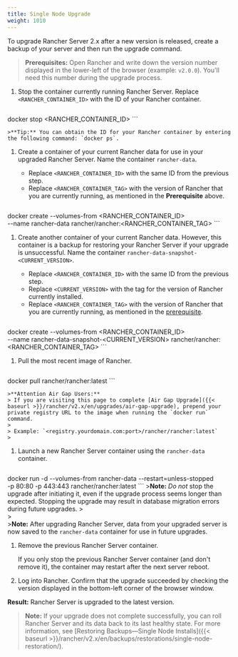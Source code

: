 ```yaml
---
title: Single Node Upgrade
weight: 1010
---
```

To upgrade Rancher Server 2.x after a new version is released, create a backup of your server and then run the upgrade command.
<a id="prereq"></a>

>**Prerequisites:** Open Rancher and write down the version number displayed in the lower-left of the browser (example: `v2.0.0`). You'll need this number during the upgrade process.

1. Stop the container currently running Rancher Server. Replace `<RANCHER_CONTAINER_ID>` with the ID of your Rancher container.

    ```
docker stop <RANCHER_CONTAINER_ID>
    ```

    >**Tip:** You can obtain the ID for your Rancher container by entering the following command: `docker ps`.

1. Create a container of your current Rancher data for use in your upgraded Rancher Server. Name the container `rancher-data`.

    - Replace `<RANCHER_CONTAINER_ID>` with the same ID from the previous step.
    - Replace `<RANCHER_CONTAINER_TAG>` with the version of Rancher that you are currently running, as mentioned in the  **Prerequisite** above.

    ```
docker create --volumes-from <RANCHER_CONTAINER_ID> \
--name rancher-data rancher/rancher:<RANCHER_CONTAINER_TAG>
    ```

1. <a id="backup"></a>Create another container of your current Rancher data. However, this container is a backup for restoring your Rancher Server if your upgrade is unsuccessful. Name the container `rancher-data-snapshot-<CURRENT_VERSION>`.

    - Replace `<RANCHER_CONTAINER_ID>` with the same ID from the previous step.
    - Replace `<CURRENT_VERSION>` with the tag for the version of Rancher currently installed.
    - Replace `<RANCHER_CONTAINER_TAG>` with the version of Rancher that you are currently running, as mentioned in the  [prerequisite](#prereq).

    ```
docker create --volumes-from <RANCHER_CONTAINER_ID> \
--name rancher-data-snapshot-<CURRENT_VERSION> rancher/rancher:<RANCHER_CONTAINER_TAG>
    ```

1. Pull the most recent image of Rancher.

    ```
docker pull rancher/rancher:latest
    ```

    >**Attention Air Gap Users:**
    > If you are visiting this page to complete [Air Gap Upgrade]({{< baseurl >}}/rancher/v2.x/en/upgrades/air-gap-upgrade), prepend your private registry URL to the image when running the `docker run` command.
    >
    > Example: `<registry.yourdomain.com:port>/rancher/rancher:latest`
    >

1. Launch a new Rancher Server container using the `rancher-data` container.

    ```
docker run -d --volumes-from rancher-data --restart=unless-stopped \
-p 80:80 -p 443:443 rancher/rancher:latest
    ```
    >**Note:** _Do not_ stop the upgrade after initiating it, even if the upgrade process seems longer than expected. Stopping the upgrade may result in database migration errors during future upgrades.
    ><br/>
    ><br/>
    >**Note:** After upgrading Rancher Server, data from your upgraded server is now saved to the `rancher-data` container for use in future upgrades.

1. Remove the previous Rancher Server container.

    If you only stop the previous Rancher Server container (and don't remove it), the container may restart after the next server reboot.

1. Log into Rancher. Confirm that the upgrade succeeded by checking the version displayed in the bottom-left corner of the browser window.

**Result:** Rancher Server is upgraded to the latest version.

>**Note:** If your upgrade does not complete successfully, you can roll Rancher Server and its data back to its last healthy state. For more information, see [Restoring Backups—Single Node Installs]({{< baseurl >}}/rancher/v2.x/en/backups/restorations/single-node-restoration/).
